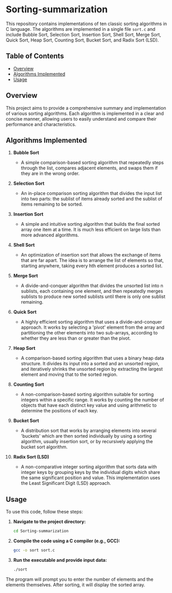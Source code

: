 # Sorting-summarization

This repository contains implementations of ten classic sorting algorithms in C language. The algorithms are implemented in a single file `sort.c` and include Bubble Sort, Selection Sort, Insertion Sort, Shell Sort, Merge Sort, Quick Sort, Heap Sort, Counting Sort, Bucket Sort, and Radix Sort (LSD).

## Table of Contents

- [Overview](#overview)
- [Algorithms Implemented](#algorithms-implemented)
- [Usage](#usage)

## Overview

This project aims to provide a comprehensive summary and implementation of various sorting algorithms. Each algorithm is implemented in a clear and concise manner, allowing users to easily understand and compare their performance and characteristics.

## Algorithms Implemented

1. **Bubble Sort**
   - A simple comparison-based sorting algorithm that repeatedly steps through the list, compares adjacent elements, and swaps them if they are in the wrong order.

2. **Selection Sort**
   - An in-place comparison sorting algorithm that divides the input list into two parts: the sublist of items already sorted and the sublist of items remaining to be sorted.

3. **Insertion Sort**
   - A simple and intuitive sorting algorithm that builds the final sorted array one item at a time. It is much less efficient on large lists than more advanced algorithms.

4. **Shell Sort**
   - An optimization of insertion sort that allows the exchange of items that are far apart. The idea is to arrange the list of elements so that, starting anywhere, taking every hth element produces a sorted list.

5. **Merge Sort**
   - A divide-and-conquer algorithm that divides the unsorted list into n sublists, each containing one element, and then repeatedly merges sublists to produce new sorted sublists until there is only one sublist remaining.

6. **Quick Sort**
   - A highly efficient sorting algorithm that uses a divide-and-conquer approach. It works by selecting a 'pivot' element from the array and partitioning the other elements into two sub-arrays, according to whether they are less than or greater than the pivot.

7. **Heap Sort**
   - A comparison-based sorting algorithm that uses a binary heap data structure. It divides its input into a sorted and an unsorted region, and iteratively shrinks the unsorted region by extracting the largest element and moving that to the sorted region.

8. **Counting Sort**
   - A non-comparison-based sorting algorithm suitable for sorting integers within a specific range. It works by counting the number of objects that have each distinct key value and using arithmetic to determine the positions of each key.

9. **Bucket Sort**
   - A distribution sort that works by arranging elements into several 'buckets' which are then sorted individually by using a sorting algorithm, usually insertion sort, or by recursively applying the bucket sort algorithm.

10. **Radix Sort (LSD)**
    - A non-comparative integer sorting algorithm that sorts data with integer keys by grouping keys by the individual digits which share the same significant position and value. This implementation uses the Least Significant Digit (LSD) approach.

## Usage

To use this code, follow these steps:

1. **Navigate to the project directory:**
   ```bash
   cd Sorting-summarization
2. **Compile the code using a C compiler (e.g., GCC):**
   ```bash
   gcc -o sort sort.c
3. **Run the executable and provide input data:**
   ```bash
   ./sort
The program will prompt you to enter the number of elements and the elements themselves. After sorting, it will display the sorted array.
